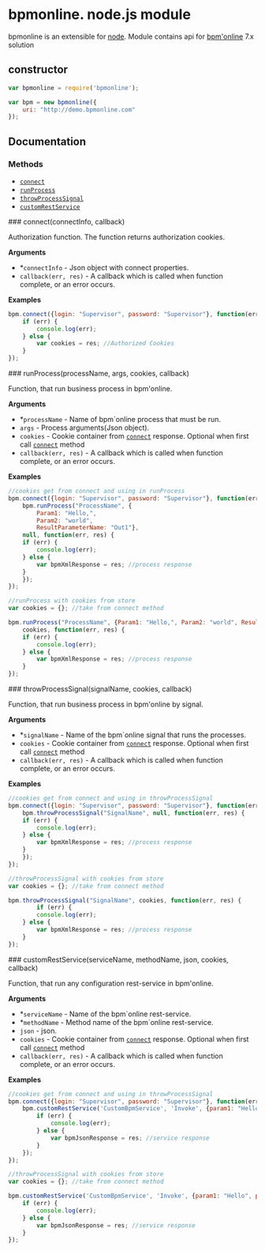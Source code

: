 bpmonline. node.js module
===========
bpmonline is an extensible for [node](http://nodejs.org). Module contains api for [bpm'online](http://www.bpmonline.com/) 7.x solution
## constructor
```js
var bpmonline = require('bpmonline');

var bpm = new bpmonline({
	uri: "http://demo.bpmonline.com"
});
```

## Documentation

### Methods

* [`connect`](#connect)
* [`runProcess`](#runProcess)
* [`throwProcessSignal`](#throwProcessSignal)
* [`customRestService`](#customRestService) 

<a name="connect" />
### connect(connectInfo, callback)

Authorization function. The function returns authorization cookies.

__Arguments__

* *`connectInfo` - Json object with connect properties.
* `callback(err, res)` - A callback which is called when function complete, or an error occurs.

__Examples__
```js
bpm.connect({login: "Supervisor", password: "Supervisor"}, function(err, res) {
	if (err) {
		console.log(err);
	} else {
		var cookies = res; //Authorized Cookies
	}
});
```

<a name="runProcess" />
### runProcess(processName, args, cookies, callback)

Function, that run business process in bpm'online.

__Arguments__

* *`processName` - Name of bpm`online process that must be run.
* `args` - Process arguments(Json object).
* `cookies` - Cookie container from [`connect`](#connect) response. Optional when first call [`connect`](#connect) method
* `callback(err, res)` - A callback which is called when function complete, or an error occurs.
 
__Examples__
```js
//cookies get from connect and using in runProcess
bpm.connect({login: "Supervisor", password: "Supervisor"}, function(err, res) {
    bpm.runProcess("ProcessName", {
	    Param1: "Hello,",
	    Param2: "world",
	    ResultParameterName: "Out1"},
    null, function(err, res) {
	if (err) {
		console.log(err);
	} else {
		var bpmXmlResponse = res; //process response 
	}
    });
});

//runProcess with cookies from store
var cookies = {}; //take from connect method

bpm.runProcess("ProcessName", {Param1: "Hello,", Param2: "world", ResultParameterName: "Out1"},
    cookies, function(err, res) {
	if (err) {
		console.log(err);
	} else {
		var bpmXmlResponse = res; //process response 
	}
});
```

<a name="throwProcessSignal" />
### throwProcessSignal(signalName, cookies, callback)

Function, that run business process in bpm'online by signal. 

__Arguments__

* *`signalName` - Name of the bpm`online signal that runs the processes.
* `cookies` - Cookie container from [`connect`](#connect) response. Optional when first call [`connect`](#connect) method
* `callback(err, res)` - A callback which is called when function complete, or an error occurs.
 
__Examples__
```js
//cookies get from connect and using in throwProcessSignal
bpm.connect({login: "Supervisor", password: "Supervisor"}, function(err, res) {
    bpm.throwProcessSignal("SignalName", null, function(err, res) {
	if (err) {
		console.log(err);
	} else {
		var bpmXmlResponse = res; //process response 
	}
    });
});

//throwProcessSignal with cookies from store
var cookies = {}; //take from connect method

bpm.throwProcessSignal("SignalName", cookies, function(err, res) {
        if (err) {
		console.log(err);
	} else {
		var bpmXmlResponse = res; //process response 
	}
});
```

<a name="customRestService" />
### customRestService(serviceName, methodName, json, cookies, callback)

Function, that run any configuration rest-service in bpm'online. 

__Arguments__

* *`serviceName` - Name of the bpm`online rest-service.
* *`methodName` - Method name of the bpm`online rest-service.
* `json` - json.
* `cookies` - Cookie container from [`connect`](#connect) response. Optional when first call [`connect`](#connect) method
* `callback(err, res)` - A callback which is called when function complete, or an error occurs.
 
__Examples__
```js
//cookies get from connect and using in throwProcessSignal
bpm.connect({login: "Supervisor", password: "Supervisor"}, function(err, res) {
	bpm.customRestService('CustomBpmService', 'Invoke', {param1: "Hello", param2: "World"}, null, function(err, res) {
		if (err) {
			console.log(err);
		} else {
			var bpmJsonResponse = res; //service response 
		}
	});
});

//throwProcessSignal with cookies from store
var cookies = {}; //take from connect method

bpm.customRestService('CustomBpmService', 'Invoke', {param1: "Hello", param2: "World"}, cookies, function(err, res) {
	if (err) {
		console.log(err);
	} else {
		var bpmJsonResponse = res; //service response 
	}
});
```

